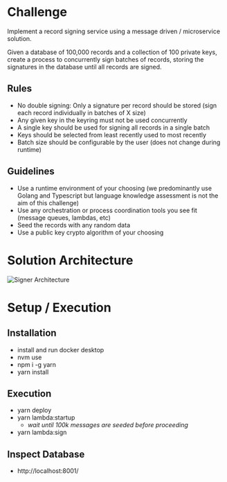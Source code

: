 # Challenge

Implement a record signing service using a message driven / microservice solution.

Given a database of 100,000 records and a collection of 100 private keys, create a process to concurrently sign batches of records, storing the signatures in the database until all records are signed.

## Rules

- No double signing: Only a signature per record should be stored (sign each record individually in batches of X size)
- Any given key in the keyring must not be used concurrently
- A single key should be used for signing all records in a single batch
- Keys should be selected from least recently used to most recently
- Batch size should be configurable by the user (does not change during runtime)

## Guidelines

- Use a runtime environment of your choosing (we predominantly use Golang and Typescript but language knowledge assessment is not the aim of this challenge)
- Use any orchestration or process coordination tools you see fit (message queues, lambdas, etc)
- Seed the records with any random data
- Use a public key crypto algorithm of your choosing

# Solution Architecture

![Signer Architecture](https://user-images.githubusercontent.com/7928072/231052815-2ff6b092-ce0c-4911-836b-8be4b0024eff.png)


# Setup / Execution

## Installation

- install and run docker desktop
- nvm use
- npm i -g yarn
- yarn install

## Execution

- yarn deploy
- yarn lambda:startup
  - *wait until 100k messages are seeded before proceeding*
- yarn lambda:sign

## Inspect Database

- http://localhost:8001/
